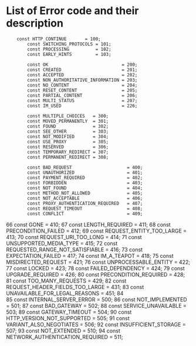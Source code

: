 # List of Error code and their description

		const HTTP_CONTINUE       = 100;
	        const SWITCHING_PROTOCOLS = 101;
	        const PROCESSING          = 102;
	        const EARLY_HINTS         = 103;
	
	        const OK                            = 200;
	        const CREATED                       = 201;
	        const ACCEPTED                      = 202;
	        const NON_AUTHORITATIVE_INFORMATION = 203;
	        const NO_CONTENT                    = 204;
	        const RESET_CONTENT                 = 205;
	        const PARTIAL_CONTENT               = 206;
	        const MULTI_STATUS                  = 207;
	        const IM_USED                       = 226;
	
	        const MULTIPLE_CHOICES   = 300;
	        const MOVED_PERMANENTLY  = 301;
	        const FOUND              = 302;
	        const SEE_OTHER          = 303;
	        const NOT_MODIFIED       = 304;
	        const USE_PROXY          = 305;
	        const RESERVED           = 306;
	        const TEMPORARY_REDIRECT = 307;
	        const PERMANENT_REDIRECT = 308;
	
	        const BAD_REQUEST                     = 400;
	        const UNAUTHORIZED                    = 401;
	        const PAYMENT_REQUIRED                = 402;
	        const FORBIDDEN                       = 403;
	        const NOT_FOUND                       = 404;
	        const METHOD_NOT_ALLOWED              = 405;
	        const NOT_ACCEPTABLE                  = 406;
	        const PROXY_AUTHENTICATION_REQUIRED   = 407;
	        const REQUEST_TIMEOUT                 = 408;
	        const CONFLICT                        = 409;
66	        const GONE                            = 410;
67	        const LENGTH_REQUIRED                 = 411;
68	        const PRECONDITION_FAILED             = 412;
69	        const REQUEST_ENTITY_TOO_LARGE        = 413;
70	        const REQUEST_URI_TOO_LONG            = 414;
71	        const UNSUPPORTED_MEDIA_TYPE          = 415;
72	        const REQUESTED_RANGE_NOT_SATISFIABLE = 416;
73	        const EXPECTATION_FAILED              = 417;
74	        const IM_A_TEAPOT                     = 418;
75	        const MISDIRECTED_REQUEST             = 421;
76	        const UNPROCESSABLE_ENTITY            = 422;
77	        const LOCKED                          = 423;
78	        const FAILED_DEPENDENCY               = 424;
79	        const UPGRADE_REQUIRED                = 426;
80	        const PRECONDITION_REQUIRED           = 428;
81	        const TOO_MANY_REQUESTS               = 429;
82	        const REQUEST_HEADER_FIELDS_TOO_LARGE = 431;
83	        const UNAVAILABLE_FOR_LEGAL_REASONS   = 451;
84	
85	        const INTERNAL_SERVER_ERROR           = 500;
86	        const NOT_IMPLEMENTED                 = 501;
87	        const BAD_GATEWAY                     = 502;
88	        const SERVICE_UNAVAILABLE             = 503;
89	        const GATEWAY_TIMEOUT                 = 504;
90	        const HTTP_VERSION_NOT_SUPPORTED      = 505;
91	        const VARIANT_ALSO_NEGOTIATES         = 506;
92	        const INSUFFICIENT_STORAGE            = 507;
93	        const NOT_EXTENDED                    = 510;
94	        const NETWORK_AUTHENTICATION_REQUIRED = 511;
